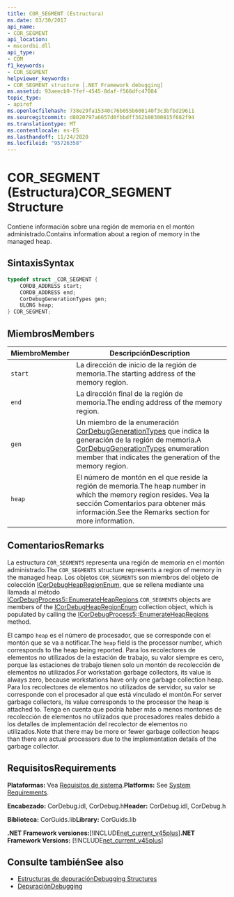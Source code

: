 ```yaml
---
title: COR_SEGMENT (Estructura)
ms.date: 03/30/2017
api_name:
- COR_SEGMENT
api_location:
- mscordbi.dll
api_type:
- COM
f1_keywords:
- COR_SEGMENT
helpviewer_keywords:
- COR_SEGMENT structure [.NET Framework debugging]
ms.assetid: 93aeecb9-7fef-4545-8daf-f566dfc47084
topic_type:
- apiref
ms.openlocfilehash: 738e29fa15340c76b055b608140f3c3bfbd29611
ms.sourcegitcommit: d8020797a6657d0fbbdff362b80300815f682f94
ms.translationtype: MT
ms.contentlocale: es-ES
ms.lasthandoff: 11/24/2020
ms.locfileid: "95726358"
---
```

# <a name="cor_segment-structure"></a><span data-ttu-id="1b19d-102">COR_SEGMENT (Estructura)</span><span class="sxs-lookup"><span data-stu-id="1b19d-102">COR_SEGMENT Structure</span></span>

<span data-ttu-id="1b19d-103">Contiene información sobre una región de memoria en el montón administrado.</span><span class="sxs-lookup"><span data-stu-id="1b19d-103">Contains information about a region of memory in the managed heap.</span></span>  
  
## <a name="syntax"></a><span data-ttu-id="1b19d-104">Sintaxis</span><span class="sxs-lookup"><span data-stu-id="1b19d-104">Syntax</span></span>  
  
```cpp  
typedef struct _COR_SEGMENT {  
    CORDB_ADDRESS start;
    CORDB_ADDRESS end;
    CorDebugGenerationTypes gen;
    ULONG heap;
} COR_SEGMENT;  
```  
  
## <a name="members"></a><span data-ttu-id="1b19d-105">Miembros</span><span class="sxs-lookup"><span data-stu-id="1b19d-105">Members</span></span>  
  
|<span data-ttu-id="1b19d-106">Miembro</span><span class="sxs-lookup"><span data-stu-id="1b19d-106">Member</span></span>|<span data-ttu-id="1b19d-107">Descripción</span><span class="sxs-lookup"><span data-stu-id="1b19d-107">Description</span></span>|  
|------------|-----------------|  
|`start`|<span data-ttu-id="1b19d-108">La dirección de inicio de la región de memoria.</span><span class="sxs-lookup"><span data-stu-id="1b19d-108">The starting address of the memory region.</span></span>|  
|`end`|<span data-ttu-id="1b19d-109">La dirección final de la región de memoria.</span><span class="sxs-lookup"><span data-stu-id="1b19d-109">The ending address of the memory region.</span></span>|  
|`gen`|<span data-ttu-id="1b19d-110">Un miembro de la enumeración [CorDebugGenerationTypes](cordebuggenerationtypes-enumeration.md) que indica la generación de la región de memoria.</span><span class="sxs-lookup"><span data-stu-id="1b19d-110">A [CorDebugGenerationTypes](cordebuggenerationtypes-enumeration.md) enumeration member that indicates the generation of the memory region.</span></span>|  
|`heap`|<span data-ttu-id="1b19d-111">El número de montón en el que reside la región de memoria.</span><span class="sxs-lookup"><span data-stu-id="1b19d-111">The heap number in which the memory region resides.</span></span> <span data-ttu-id="1b19d-112">Vea la sección Comentarios para obtener más información.</span><span class="sxs-lookup"><span data-stu-id="1b19d-112">See the Remarks section for more information.</span></span>|  
  
## <a name="remarks"></a><span data-ttu-id="1b19d-113">Comentarios</span><span class="sxs-lookup"><span data-stu-id="1b19d-113">Remarks</span></span>  

 <span data-ttu-id="1b19d-114">La estructura `COR_SEGMENTS` representa una región de memoria en el montón administrado.</span><span class="sxs-lookup"><span data-stu-id="1b19d-114">The `COR_SEGMENTS` structure represents a region of memory in the managed heap.</span></span>  <span data-ttu-id="1b19d-115">Los objetos `COR_SEGMENTS` son miembros del objeto de colección [ICorDebugHeapRegionEnum](icordebugheapsegmentenum-interface.md), que se rellena mediante una llamada al método [ICorDebugProcess5::EnumerateHeapRegions](icordebugprocess5-enumerateheapregions-method.md).</span><span class="sxs-lookup"><span data-stu-id="1b19d-115">`COR_SEGMENTS` objects are members of the [ICorDebugHeapRegionEnum](icordebugheapsegmentenum-interface.md) collection object, which is populated by calling the [ICorDebugProcess5::EnumerateHeapRegions](icordebugprocess5-enumerateheapregions-method.md) method.</span></span>  
  
 <span data-ttu-id="1b19d-116">El campo `heap` es el número de procesador, que se corresponde con el montón que se va a notificar.</span><span class="sxs-lookup"><span data-stu-id="1b19d-116">The `heap` field is the processor number, which corresponds to the heap being reported.</span></span> <span data-ttu-id="1b19d-117">Para los recolectores de elementos no utilizados de la estación de trabajo, su valor siempre es cero, porque las estaciones de trabajo tienen solo un montón de recolección de elementos no utilizados.</span><span class="sxs-lookup"><span data-stu-id="1b19d-117">For workstation garbage collectors, its value is always zero, because workstations have only one garbage collection heap.</span></span> <span data-ttu-id="1b19d-118">Para los recolectores de elementos no utilizados de servidor, su valor se corresponde con el procesador al que está vinculado el montón.</span><span class="sxs-lookup"><span data-stu-id="1b19d-118">For server garbage collectors, its value corresponds to the processor the heap is attached to.</span></span> <span data-ttu-id="1b19d-119">Tenga en cuenta que podría haber más o menos montones de recolección de elementos no utilizados que procesadores reales debido a los detalles de implementación del recolector de elementos no utilizados.</span><span class="sxs-lookup"><span data-stu-id="1b19d-119">Note that there may be more or fewer garbage collection heaps than there are actual processors due to the implementation details of the garbage collector.</span></span>  
  
## <a name="requirements"></a><span data-ttu-id="1b19d-120">Requisitos</span><span class="sxs-lookup"><span data-stu-id="1b19d-120">Requirements</span></span>  

 <span data-ttu-id="1b19d-121">**Plataformas:** Vea [Requisitos de sistema](../../get-started/system-requirements.md).</span><span class="sxs-lookup"><span data-stu-id="1b19d-121">**Platforms:** See [System Requirements](../../get-started/system-requirements.md).</span></span>  
  
 <span data-ttu-id="1b19d-122">**Encabezado:** CorDebug.idl, CorDebug.h</span><span class="sxs-lookup"><span data-stu-id="1b19d-122">**Header:** CorDebug.idl, CorDebug.h</span></span>  
  
 <span data-ttu-id="1b19d-123">**Biblioteca:** CorGuids.lib</span><span class="sxs-lookup"><span data-stu-id="1b19d-123">**Library:** CorGuids.lib</span></span>  
  
 <span data-ttu-id="1b19d-124">**.NET Framework versiones:**[!INCLUDE[net_current_v45plus](../../../../includes/net-current-v45plus-md.md)]</span><span class="sxs-lookup"><span data-stu-id="1b19d-124">**.NET Framework Versions:** [!INCLUDE[net_current_v45plus](../../../../includes/net-current-v45plus-md.md)]</span></span>  
  
## <a name="see-also"></a><span data-ttu-id="1b19d-125">Consulte también</span><span class="sxs-lookup"><span data-stu-id="1b19d-125">See also</span></span>

- [<span data-ttu-id="1b19d-126">Estructuras de depuración</span><span class="sxs-lookup"><span data-stu-id="1b19d-126">Debugging Structures</span></span>](debugging-structures.md)
- [<span data-ttu-id="1b19d-127">Depuración</span><span class="sxs-lookup"><span data-stu-id="1b19d-127">Debugging</span></span>](index.md)
